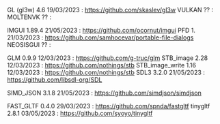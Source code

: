 GL (gl3w)		4.6 	19/03/2023	: https://github.com/skaslev/gl3w
VULKAN			??					:
MOLTENVK		??					:

IMGUI 		    1.89.4	21/05/2023	: https://github.com/ocornut/imgui
PFD				1.		21/03/2023	: https://github.com/samhocevar/portable-file-dialogs
NEOSISGUI		??					:

GLM 			0.9.9	12/03/2023	: https://github.com/g-truc/glm
STB_image		2.28	12/03/2023	: https://github.com/nothings/stb
STB_image_write 1.16	12/03/2023	: https://github.com/nothings/stb
SDL3			3.2.0	21/05/2023	: https://github.com/libsdl-org/SDL

SIMD_JSON 		3.1.8	21/05/2023	: https://github.com/simdjson/simdjson

FAST_GLTF 		0.4.0	29/03/2023	: https://github.com/spnda/fastgltf
tinygltf       	2.8.1	03/05/2023	: https://github.com/syoyo/tinygltf
